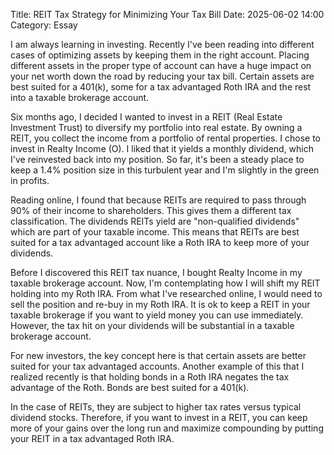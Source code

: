 Title: REIT Tax Strategy for Minimizing Your Tax Bill 
Date: 2025-06-02 14:00 
Category: Essay

I am always learning in investing. Recently I've been reading into different cases of optimizing assets by keeping them in the right account. Placing different assets in the proper type of account can have a huge impact on your net worth down the road by reducing your tax bill. Certain assets are best suited for a 401(k), some for a tax advantaged Roth IRA and the rest into a taxable brokerage account.

Six months ago, I decided I wanted to invest in a REIT (Real Estate Investment Trust) to diversify my portfolio into real estate. By owning a REIT, you collect the income from a portfolio of rental properties. I chose to invest in Realty Income (O). I liked that it yields a monthly dividend, which I've reinvested back into my position. So far, it's been a steady place to keep a 1.4% position size in this turbulent year and I'm slightly in the green in profits.

Reading online, I found that because REITs are required to pass through 90% of their income to shareholders. This gives them a different tax classification. The dividends REITs yield are "non-qualified dividends" which are part of your taxable income. This means that REITs are best suited for a tax advantaged account like a Roth IRA to keep more of your dividends.

Before I discovered this REIT tax nuance, I bought Realty Income in my taxable brokerage account. Now, I'm contemplating how I will shift my REIT holding into my Roth IRA. From what I've researched online, I would need to sell the position and re-buy in my Roth IRA. It is ok to keep a REIT in your taxable brokerage if you want to yield money you can use immediately.
However, the tax hit on your dividends will be substantial in a taxable brokerage account.

For new investors, the key concept here is that certain assets are better suited for your tax advantaged accounts. Another example of this that I realized recently is that holding bonds in a Roth IRA negates the tax advantage of the Roth. Bonds are best suited for a 401(k). 

In the case of REITs, they are subject to higher tax rates versus typical dividend stocks. Therefore, if you want to invest in a REIT, you can keep more of your gains over the long run and maximize compounding by putting your REIT in a tax advantaged Roth IRA.


